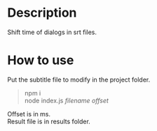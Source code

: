 # Description
Shift time of dialogs in srt files.

# How to use
Put the subtitle file to modify in the project folder.

>npm i  
>node index.js *filename* *offset*  

Offset is in ms.  
Result file is in results folder.